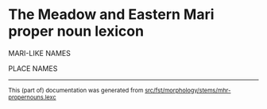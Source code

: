 
# The Meadow and Eastern Mari proper noun lexicon

MARI-LIKE NAMES

PLACE NAMES

* * *

<small>This (part of) documentation was generated from [src/fst/morphology/stems/mhr-propernouns.lexc](https://github.com/giellalt/lang-mhr/blob/main/src/fst/morphology/stems/mhr-propernouns.lexc)</small>
